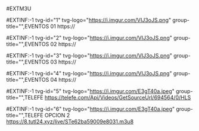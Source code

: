 #EXTM3U

#EXTINF:-1 tvg-id="1" tvg-logo="https://i.imgur.com/VIJ3oJS.png" group-title="",EVENTOS 01
https://


#EXTINF:-1 tvg-id="2" tvg-logo="https://i.imgur.com/VIJ3oJS.png" group-title="",EVENTOS 02
https://


#EXTINF:-1 tvg-id="3" tvg-logo="https://i.imgur.com/VIJ3oJS.png" group-title="",EVENTOS 03
https://


#EXTINF:-1 tvg-id="4" tvg-logo="https://i.imgur.com/VIJ3oJS.png" group-title="",EVENTOS 04
https://


#EXTINF:-1 tvg-id="5" tvg-logo="https://i.imgur.com/E3gT40a.jpeg" group-title="",TELEFE
https://telefe.com/Api/Videos/GetSourceUrl/694564/0/HLS


#EXTINF:-1 tvg-id="6" tvg-logo="https://i.imgur.com/E3gT40a.jpeg" group-title="",TELEFE OPCION 2
https://8.tutl24.xyz/live/STe62ba59009e8031.m3u8

